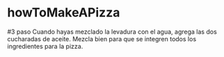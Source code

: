 # howToMakeAPizza

#3 paso Cuando hayas mezclado la levadura con el agua, agrega las dos cucharadas de aceite. Mezcla bien para que se integren todos los ingredientes para la pizza.
